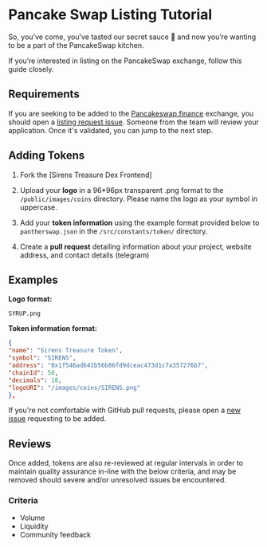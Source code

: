 # Pancake Swap Listing Tutorial

So, you’ve come, you’ve tasted our secret sauce 🥞 and now you’re wanting to be a part of the PancakeSwap kitchen.

If you’re interested in listing on the PancakeSwap exchange, follow this guide closely.

## Requirements

If you are seeking to be added to the [Pancakeswap.finance](https://pancakeswap.finance/) exchange, you should open a [listing request issue](https://github.com/pancakeswap/pancake-swap-interface/issues/new?assignees=Chef-Chungus&labels=listing&template=listing-request.md&title=%5BListing%5D+Request+listing+for+%7BADD+TOKEN+NAME+HERE%7D). Someone from the team will review your application. Once it's validated, you can jump to the next step.

## Adding Tokens

1. Fork the [Sirens Treasure Dex Frontend]
2. Upload your **logo** in a 96\*96px transparent .png format to the `/public/images/coins` directory. Please name the logo as your symbol in uppercase.

3. Add your **token information** using the example format provided below to `pantherswap.json` in the `/src/constants/token/` directory.

4. Create a **pull request** detailing information about your project, website address, and contact details (telegram)

## Examples

**Logo format:**

`SYRUP.png`

**Token information format:**

```json
{
"name": "Sirens Treasure Token",
"symbol": "SIRENS",
"address": "0x1f546ad641b56b86fd9dceac473d1c7a357276b7",
"chainId": 56,
"decimals": 18,
"logoURI": "/images/coins/SIRENS.png"
},
```

If you're not comfortable with GitHub pull requests, please open a [new issue](https://github.com/pantherswap/panther-frontend-dex/issues/new) requesting to be added.

## Reviews

Once added, tokens are also re-reviewed at regular intervals in order to maintain quality assurance in-line with the below criteria, and may be removed should severe and/or unresolved issues be encountered.

### Criteria

- Volume
- Liquidity
- Community feedback
